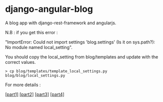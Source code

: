 django-angular-blog
===================

A blog app with django-rest-framework and angularjs.


N.B : if you get this error :

"ImportError: Could not import settings 'blog.settings' (Is it on sys.path?): No module named local_setting".

You should copy the local_setting from blog/templates and update with the correct values.

`> cp blog/templates/template_local_settings.py blog/blog/local_settings.py`

For more details : 

[[part1]](http://blog.mourafiq.com/post/55034504632/end-to-end-web-app-with-django-rest-framework)
[[part2]](http://blog.mourafiq.com/post/55099429431/end-to-end-web-app-with-django-rest-framework)
[[part3]](http://blog.mourafiq.com/post/58725341511/end-to-end-web-app-with-django-rest-framework)
[[part4]](http://blog.mourafiq.com/post/58726121556/end-to-end-web-app-with-django-rest-framework)
